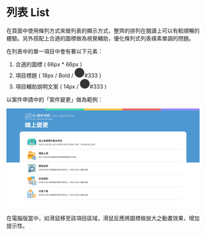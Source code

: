 # 列表 List

在頁面中使用條列方式來做列表的顯示方式，整齊的排列在閱讀上可以有較順暢的體驗。另外搭配上合適的圖標做為視覺輔助，優化條列式列表樸素單調的問題。

在列表中的單一項目中會有著以下元素：

1. 合適的圖標 \( 66px \* 66px \)
2. 項目標題 \( 18px / Bold / ![](../.gitbook/assets/color_333.png)\#333 \)
3. 項目輔助說明文案 \( 14px / ![](../.gitbook/assets/color_333.png)\#333 \)

以案件申請中的「案件變更」做為範例：

![](../.gitbook/assets/page_list.png)

在電腦版當中，如滑鼠移至該項目區域，滑鼠反應將圖標做放大之動畫效果，增加提示性。

